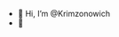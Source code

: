 - 👋 Hi, I’m @Krimzonowich
- 👀

<!---
Krimzonowich/Krimzonowich is a ✨ special ✨ repository because its `README.md` (this file) appears on your GitHub profile.
You can click the Preview link to take a look at your changes.
--->

